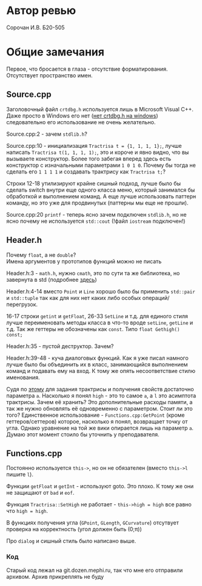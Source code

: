 # Автор ревью
Сорочан И.В. Б20-505

# Общие замечания
Первое, что бросается в глаза - отсутствие форматирования.
Отсутствует пространство имен.


## Source.cpp
Заголовочный файл `crtdbg.h` используется лишь в Microsoft Visual C++. Даже просто в Windows его нет ([нет crtdbg.h на windows](https://coderoad.ru/12685202/%D0%9A%D0%B0%D0%BA-%D0%BF%D0%BE%D0%BB%D1%83%D1%87%D0%B8%D1%82%D1%8C-%D1%84%D0%B0%D0%B9%D0%BB-crtdbg-h)) следовательно его использование не очень желательно.

Source.cpp:2 - зачем `stdlib.h`?

Source.cpp:10 - инициализация `Tractrisa t = {1, 1, 1, 1};`, лучше написать `Tractrisa t(1, 1, 1, 1);`, это и короче и явно видно, что вы вызываете конструктор. Более того забегая вперед здесь есть конструктор с изначальными параметрами `1 0 1 0`. Почему бы тогда не сделать его `1 1 1 1` и создавать трактрису как `Tractrisa t;`?

Строки 12-18 утилизируют крайне сишный подход, лучше было бы сделать switch внутри еще одного класса меню, который занимался бы обработкой и выполнением команд. А еще лучше использовать паттерн команду, но это уже для продвинутых (паттерны мы еще не прошли).

Source.cpp:20 `printf` - теперь ясно зачем подключен `stdlib.h`, но не ясно почему не используется `std::cout` (!файл `iostream` подключен!)


## Header.h
Почему `float`, а не `double`? \
Имена аргументов у прототипов функций можно не писать

Header.h:3 - `math.h`, нужно `cmath`, это по сути та же библиотека, но завернута в std (подробнее [здесь](https://ru.stackoverflow.com/questions/866340/%D0%BE%D1%82%D0%BB%D0%B8%D1%87%D0%B8%D0%B5-%D0%B1%D0%B8%D0%B1%D0%BB%D0%B8%D0%BE%D1%82%D0%B5%D0%BA-math-h-%D0%B8-cmath-%D0%B8-%D0%B2%D0%BE%D0%BF%D1%80%D0%BE%D1%81%D1%8B-%D1%82%D0%BE%D1%87%D0%BD%D0%BE%D1%81%D1%82%D0%B8))

Header.h:4-14 вместо `Point` и `Line` хорошо было бы применить `std::pair` и `std::tuple` так как для них нет каких либо особых операций/перегрузок.

16-17 строки `getint` и `getFloat`, 26-33 `SetLine` и т.д. для единого стиля лучше переименовать методы класса в что-то вроде `setLine`, `getLine` и т.д. Так же геттеры не обозначены как `const`. Типо `float Gethigh() const;`

Header.h:35 - пустой деструктор. Зачем?

Header.h:39-48 - куча диалоговых функций. Как я уже писал намного лучше было бы объединить их в класс, занимающийся выполнением команд и подавать ему на вход.
К тому же опять несоответствие стилю именования.

Судя по [этому](https://wp.wiki-wiki.ru/wp/index.php/%D0%A2%D1%80%D0%B0%D0%BA%D1%82%D1%80%D0%B8%D1%81%D0%B0) для задания трактрисы и получения свойств достаточно параметра `a`. Насколько я понял `high` - это то самое `a`, а `l` это асимптота трактрисы. Зачем её хранить? Это дополнительные расходы памяти, а так же нужно обновлять её одновременно с параметром. Стоит ли это того? Единственное использование - `Functions.cpp:GetPoint` (кроме геттеров/сеттеров) которое, насколько я понял, возвращает точку от угла. Однако уравнение на той же вики опирается лишь на параметр `a`. Думаю этот момент стоило бы уточнить у преподавателя.


## Functions.cpp
Постоянно используется `this->`, но он не обязателен (вместо `this->l` пишите `l`).

Функции `getFloat` и `getInt` - используют goto. Это плохо. К тому же они не защищают от `bad` и `eof`.

Функция `Tractrisa::SetHigh` не работает - `this->high = high` все равно что `high = high`.

В функциях получения угла (`GPoint`, `GLength`, `GCurvature`) отсутвует проверка на корректность (угол должен быть (0;π))

Про `dialog` и сишный стиль было написано выше.

### Код
Старый код лежал на git.dozen.mephi.ru, так что мне его отправили архивом. Архив прикреплять не буду